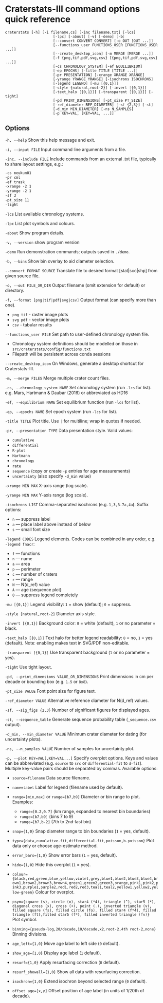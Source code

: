 
# Craterstats-III command options quick reference

    craterstats [-h] [-i filename.cs] [-inc filename.txt] [-lcs]
                          [-lpc] [-about] [-v] [-demo] [-b]
                          [--convert CONVERT CONVERT] [-o OUT [OUT ...]]
                          [--functions_user FUNCTIONS_USER [FUNCTIONS_USER ...]]
                          [--create_desktop_icon] [-m MERGE [MERGE ...]]
                          [-f {png,tif,pdf,svg,csv} [{png,tif,pdf,svg,csv} ...]]
                          [-cs CHRONOLOGY_SYSTEM] [-ef EQUILIBRIUM]
                          [-ep EPOCHS] [-title TITLE [TITLE ...]]
                          [-pr PRESENTATION] [-xrange XRANGE XRANGE]
                          [-yrange YRANGE YRANGE] [-isochrons ISOCHRONS]
                          [-legend LEGEND] [-mu [{0,1}]]
                          [-style {natural,root-2}] [-invert [{0,1}]]
                          [-text_halo [{0,1}]] [-transparent [{0,1}]] [-tight]
                          [-pd PRINT_DIMENSIONS] [-pt_size PT_SIZE]
                          [-ref_diameter REF_DIAMETER] [-sf {2,3}] [-st]
                          [-d_min MIN_DIAMETER] [-ns N_SAMPLES]
                          [-p KEY=VAL, [KEY=VAL, ...]]


## Options

`-h, --help`
  Show this help message and exit.

`-i, --input FILE`
  Input command line arguments from a file.

`-inc, --include FILE`
  Include commands from an external .txt file, typically to share layout settings, e.g.:

```txt
-cs neukum01
-pr cml
-ef trask
-xrange -2 1
-yrange -2 1
-sf 3
-pt_size 11
-tight
```

`-lcs`
  List available chronology systems.

`-lpc`
  List plot symbols and colours.

`-about`
  Show program details.

`-v, --version`
  show program version

`-demo`
  Run demonstration commands; outputs saved in `./demo`.

`-b, --bins`
  Show bin overlay to aid diameter selection.

`--convert FORMAT SOURCE`
  Translate file to desired format [stat|scc|shp] from given source file.

`-o, --out FILE_OR_DIR`
  Output filename (omit extension for default) or directory.

`-f, --format [png|tif|pdf|svg|csv]`
  Output format (can specify more than one).
 * `png tif` - raster image plots
 * `svg pdf` - vector image plots
 * `csv` - tabular results

`--functions_user FILE`
  Set path to user-defined chronology system file.
- Chronology system definitions should be modelled on those in `src/craterstats/config/functions.txt`
- Filepath will be persistent across conda sessions

`--create_desktop_icon`
  On Windows, generate a desktop shortcut for Craterstats-III.

`-m, --merge FILES`
  Merge multiple crater count files.

`-cs, --chronology_system NAME`
  Set chronology system (run `-lcs` for list). e.g. Mars, Hartmann & Daubar (2016) or abbreviated as HD16

`-ef, --equilibrium NAME`
  Set equilibrium function (run `-lcs` for list).

`-ep, --epochs NAME`
  Set epoch system (run `-lcs` for list).

`-title TITLE`
  Plot title. Use `|` for multiline; wrap in quotes if needed.

`-pr, --presentation TYPE`
  Data presentation style. Valid values:
  * `cumulative`
  * `differential`
  * `R-plot`
  * `Hartmann`
  * `chronology`
  * `rate`
  * `sequence` (copy or create `-p` entries for age measurements)
  * `uncertainty` (also specify `-d_min` value)

`-xrange MIN MAX`
  X-axis range (log scale).

`-yrange MIN MAX`
  Y-axis range (log scale).

`-isochrons LIST`
  Comma-separated isochrons (e.g. `1,3,3.7a,4a`). Suffix options:

  * `n` — suppress label
  * `a` — place label above instead of below
  * `s` — small font size

`-legend CODES`
  Legend elements. Codes can be combined in any order, e.g. `-legend fnacr`:

  * `f` — functions
  * `n` — name
  * `a` — area
  * `p` — perimeter
  * `c` — number of craters
  * `r` — range
  * `N` — N(d_ref) value
  * `A` — age (sequence plot)
  * `0` — suppress legend completely

`-mu [{0,1}]`
  Legend visibility: `1` = show (default); `0` = suppress.

`-style {natural,root-2}`
  Diameter axis style.

`-invert [{0,1}]`
  Background color: `0` = white (default), `1` or no parameter = black.

`-text_halo [{0,1}]`
  Text halo for better legend readability: `0` = no, `1` = yes (default). Note: enabling makes text in SVG/PDF non-editable.

`-transparent [{0,1}]`
  Use transparent background (`1` or no parameter = yes).

`-tight`
  Use tight layout.

`-pd, --print_dimensions VALUE_OR_DIMENSIONS`
  Print dimensions in cm per decade or bounding box (e.g. `1.5` or `8x8`).

`-pt_size VALUE`
  Font point size for figure text.

`-ref_diameter VALUE`
  Alternative reference diameter for N(d_ref) values.

`-sf, --sig_figs {2,3}`
  Number of significant figures for displayed ages.

`-st, --sequence_table`
  Generate sequence probability table (`_sequence.csv` output).

`-d_min, --min_diameter VALUE`
  Minimum crater diameter for dating (for uncertainty plots).

`-ns, --n_samples VALUE`
  Number of samples for uncertainty plot.

`-p, --plot KEY=VAL[,KEY=VAL...]`
  Specify overplot options. Keys and values can be abbreviated (e.g. `source` to `src` or  `differential-fit` to `d-fit`). 
  Multiple key-value pairs should be separated by commas. Available options:

  * `source=filename`
    Data source filename.

  * `name=label`
    Label for legend (filename used by default).

  * `range=[min,max]` or `range=[b7,b9]`
    Diameter or bin range to plot. Examples:

    * `range=[0.2,0.7]` (km range, expanded to nearest bin boundaries)
    * `range=[b7,b9]` (bins 7 to 9)
    * `range=[b7,b-2]` (7th to 2nd-last bin)

  * `snap={1,0}`
    Snap diameter range to bin boundaries (`1` = yes, default).

  * `type={data,cumulative-fit,differential-fit,poisson,b-poisson}`
    Plot data only or choose age-estimate method.

  * `error_bars={1,0}`
    Show error bars (`1` = yes, default).

  * `hide={1,0}`
    Hide this overplot (`1` = yes).

  * `colour={black,red,green,blue,yellow,violet,grey,blue1,blue2,blue3,blue4,brown1,brown2,brown3,brown4,green1,green2,green3,orange,pink1,pink2,pink3,purple1,purple2,red1,red2,red3,teal1,teal2,yellow1,yellow2,yellow-green}`
    Colour for overplot. 

  * `psym={square (s), circle (o), star4 (*4), triangle (^), star5 (*), diagonal cross (x), cross (+), point (.), inverted triangle (v), filled square (fs), filled circle (fo), filled star4 (f*4), filled triangle (ft),filled star5 (f*), filled inverted triangle (fv)}`
    Plot symbol.  

  * `binning={pseudo-log,20/decade,10/decade,x2,root-2,4th root-2,none}`
    Binning divisions.

  * `age_left={1,0}`
    Move age label to left side (`0` default).

  * `show_age={1,0}`
    Display age label (`1` default).

  * `resurf={1,0}`
    Apply resurfacing correction (`0` default).

  * `resurf_showall={1,0}`
    Show all data with resurfacing correction.

  * `isochron={1,0}`
    Extend isochron beyond selected range (`0` default).

  * `offset_age=[x,y]`
    Offset position of age label (in units of 1/20th of decade).
